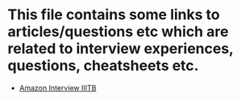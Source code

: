 # This file contains some links to articles/questions etc which are related to interview experiences, questions, cheatsheets etc.

- [Amazon Interview IIITB](https://interviewnoodle.com/amazon-sde-interview-experience-on-campus-e8444ee791b)